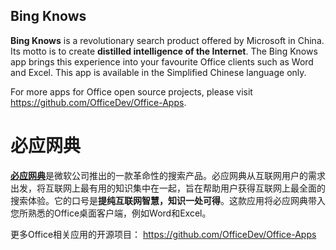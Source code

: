 ## Bing Knows
**Bing Knows** is a revolutionary search product offered by Microsoft in China. Its motto is to create **distilled intelligence of the Internet**. The Bing Knows app brings this experience into your favourite Office clients such as Word and Excel. This app is available in the Simplified Chinese language only.

For more apps for Office open source projects, please visit https://github.com/OfficeDev/Office-Apps.


# 必应网典
[**必应网典**](http://www.bing.com/knows "必应网典")是微软公司推出的一款革命性的搜索产品。必应网典从互联网用户的需求出发，将互联网上最有用的知识集中在一起，旨在帮助用户获得互联网上最全面的搜索体验。它的口号是**提纯互联网智慧，知识一处可得**。这款应用将必应网典带入您所熟悉的Office桌面客户端，例如Word和Excel。

更多Office相关应用的开源项目： https://github.com/OfficeDev/Office-Apps
